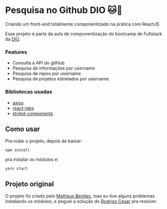 # Pesquisa no Github DIO 🐱🦑

Criando um front-end totalmente componentizado na prática com ReactJS

Esse projeto é parte da aula de componentização do bootcamp de Fullstack da [DIO](https://web.digitalinnovation.one).

### Features

- Consulta à API do gitHub
- Pesquisa de informações por username
- Pesquisa de repos por username
- Pesquisa de projetos estrelados por username

### Bibliotecas usadas

- [axios](https://www.npmjs.com/package/axios)
- [react-tabs](https://www.npmjs.com/package/react-tabs)
- [styled-components](https://styled-components.com/)

## Como usar

Pra rodar o projeto, depois de baixar:

```
npm install
```

pra instalar os módulos e:

```
yarn start
```

## Projeto original

O projeto foi criado pelo [Matheus Benites](https://github.com/benits/github-api-interface), mas eu tive alguns problemas instalando os módulos, e peguei a solução do [Rodrigo Cesar](https://github.com/rodrigocdfidencio/github-api-interface) pra resolver.
